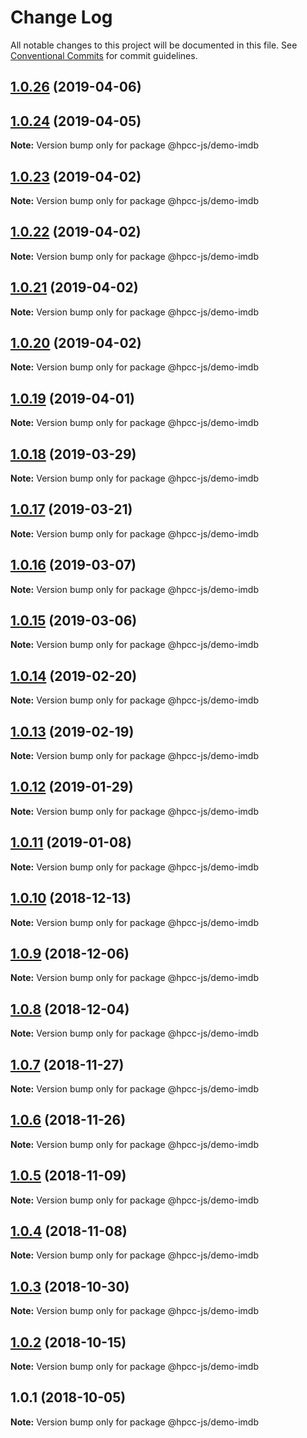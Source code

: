 # Change Log

All notable changes to this project will be documented in this file.
See [Conventional Commits](https://conventionalcommits.org) for commit guidelines.

## [1.0.26](https://github.com/GordonSmith/Visualization/compare/@hpcc-js/demo-imdb@1.0.16...@hpcc-js/demo-imdb@1.0.26) (2019-04-06)



## [1.0.24](https://github.com/GordonSmith/Visualization/compare/@hpcc-js/demo-imdb@1.0.16...@hpcc-js/demo-imdb@1.0.24) (2019-04-05)

**Note:** Version bump only for package @hpcc-js/demo-imdb






## [1.0.23](https://github.com/GordonSmith/Visualization/compare/@hpcc-js/demo-imdb@1.0.16...@hpcc-js/demo-imdb@1.0.23) (2019-04-02)

**Note:** Version bump only for package @hpcc-js/demo-imdb






## [1.0.22](https://github.com/GordonSmith/Visualization/compare/@hpcc-js/demo-imdb@1.0.16...@hpcc-js/demo-imdb@1.0.22) (2019-04-02)

**Note:** Version bump only for package @hpcc-js/demo-imdb






## [1.0.21](https://github.com/GordonSmith/Visualization/compare/@hpcc-js/demo-imdb@1.0.16...@hpcc-js/demo-imdb@1.0.21) (2019-04-02)

**Note:** Version bump only for package @hpcc-js/demo-imdb






## [1.0.20](https://github.com/GordonSmith/Visualization/compare/@hpcc-js/demo-imdb@1.0.16...@hpcc-js/demo-imdb@1.0.20) (2019-04-02)

**Note:** Version bump only for package @hpcc-js/demo-imdb






## [1.0.19](https://github.com/GordonSmith/Visualization/compare/@hpcc-js/demo-imdb@1.0.16...@hpcc-js/demo-imdb@1.0.19) (2019-04-01)

**Note:** Version bump only for package @hpcc-js/demo-imdb






## [1.0.18](https://github.com/GordonSmith/Visualization/compare/@hpcc-js/demo-imdb@1.0.16...@hpcc-js/demo-imdb@1.0.18) (2019-03-29)

**Note:** Version bump only for package @hpcc-js/demo-imdb






## [1.0.17](https://github.com/GordonSmith/Visualization/compare/@hpcc-js/demo-imdb@1.0.16...@hpcc-js/demo-imdb@1.0.17) (2019-03-21)

**Note:** Version bump only for package @hpcc-js/demo-imdb






## [1.0.16](https://github.com/GordonSmith/Visualization/compare/@hpcc-js/demo-imdb@1.0.15...@hpcc-js/demo-imdb@1.0.16) (2019-03-07)

**Note:** Version bump only for package @hpcc-js/demo-imdb






## [1.0.15](https://github.com/GordonSmith/Visualization/compare/@hpcc-js/demo-imdb@1.0.14...@hpcc-js/demo-imdb@1.0.15) (2019-03-06)

**Note:** Version bump only for package @hpcc-js/demo-imdb






## [1.0.14](https://github.com/GordonSmith/Visualization/compare/@hpcc-js/demo-imdb@1.0.13...@hpcc-js/demo-imdb@1.0.14) (2019-02-20)

**Note:** Version bump only for package @hpcc-js/demo-imdb






## [1.0.13](https://github.com/GordonSmith/Visualization/compare/@hpcc-js/demo-imdb@1.0.12...@hpcc-js/demo-imdb@1.0.13) (2019-02-19)

**Note:** Version bump only for package @hpcc-js/demo-imdb






## [1.0.12](https://github.com/GordonSmith/Visualization/compare/@hpcc-js/demo-imdb@1.0.11...@hpcc-js/demo-imdb@1.0.12) (2019-01-29)

**Note:** Version bump only for package @hpcc-js/demo-imdb






## [1.0.11](https://github.com/GordonSmith/Visualization/compare/@hpcc-js/demo-imdb@1.0.10...@hpcc-js/demo-imdb@1.0.11) (2019-01-08)

**Note:** Version bump only for package @hpcc-js/demo-imdb






## [1.0.10](https://github.com/GordonSmith/Visualization/compare/@hpcc-js/demo-imdb@1.0.9...@hpcc-js/demo-imdb@1.0.10) (2018-12-13)

**Note:** Version bump only for package @hpcc-js/demo-imdb






## [1.0.9](https://github.com/GordonSmith/Visualization/compare/@hpcc-js/demo-imdb@1.0.8...@hpcc-js/demo-imdb@1.0.9) (2018-12-06)

**Note:** Version bump only for package @hpcc-js/demo-imdb






## [1.0.8](https://github.com/GordonSmith/Visualization/compare/@hpcc-js/demo-imdb@1.0.7...@hpcc-js/demo-imdb@1.0.8) (2018-12-04)

**Note:** Version bump only for package @hpcc-js/demo-imdb






## [1.0.7](https://github.com/GordonSmith/Visualization/compare/@hpcc-js/demo-imdb@1.0.6...@hpcc-js/demo-imdb@1.0.7) (2018-11-27)

**Note:** Version bump only for package @hpcc-js/demo-imdb






<a name="1.0.6"></a>
## [1.0.6](https://github.com/GordonSmith/Visualization/compare/@hpcc-js/demo-imdb@1.0.5...@hpcc-js/demo-imdb@1.0.6) (2018-11-26)

**Note:** Version bump only for package @hpcc-js/demo-imdb





<a name="1.0.5"></a>
## [1.0.5](https://github.com/GordonSmith/Visualization/compare/@hpcc-js/demo-imdb@1.0.4...@hpcc-js/demo-imdb@1.0.5) (2018-11-09)

**Note:** Version bump only for package @hpcc-js/demo-imdb





<a name="1.0.4"></a>
## [1.0.4](https://github.com/GordonSmith/Visualization/compare/@hpcc-js/demo-imdb@1.0.3...@hpcc-js/demo-imdb@1.0.4) (2018-11-08)

**Note:** Version bump only for package @hpcc-js/demo-imdb





<a name="1.0.3"></a>
## [1.0.3](https://github.com/GordonSmith/Visualization/compare/@hpcc-js/demo-imdb@1.0.2...@hpcc-js/demo-imdb@1.0.3) (2018-10-30)

**Note:** Version bump only for package @hpcc-js/demo-imdb





<a name="1.0.2"></a>
## [1.0.2](https://github.com/GordonSmith/Visualization/compare/@hpcc-js/demo-imdb@1.0.1...@hpcc-js/demo-imdb@1.0.2) (2018-10-15)

**Note:** Version bump only for package @hpcc-js/demo-imdb





<a name="1.0.1"></a>
## 1.0.1 (2018-10-05)

**Note:** Version bump only for package @hpcc-js/demo-imdb
